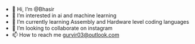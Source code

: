 - 👋 Hi, I’m @Bhasir
- 👀 I’m interested in ai and machine learning
- 🌱 I’m currently learning Assembly and Hardware level coding languages
- 💞️ I’m looking to collaborate on instagram
- 📫 How to reach me gurvir03@outlook.com

<!---
Bhasir/Bhasir is a ✨ special ✨ repository because its `README.md` (this file) appears on your GitHub profile.
You can click the Preview link to take a look at your changes.
--->
